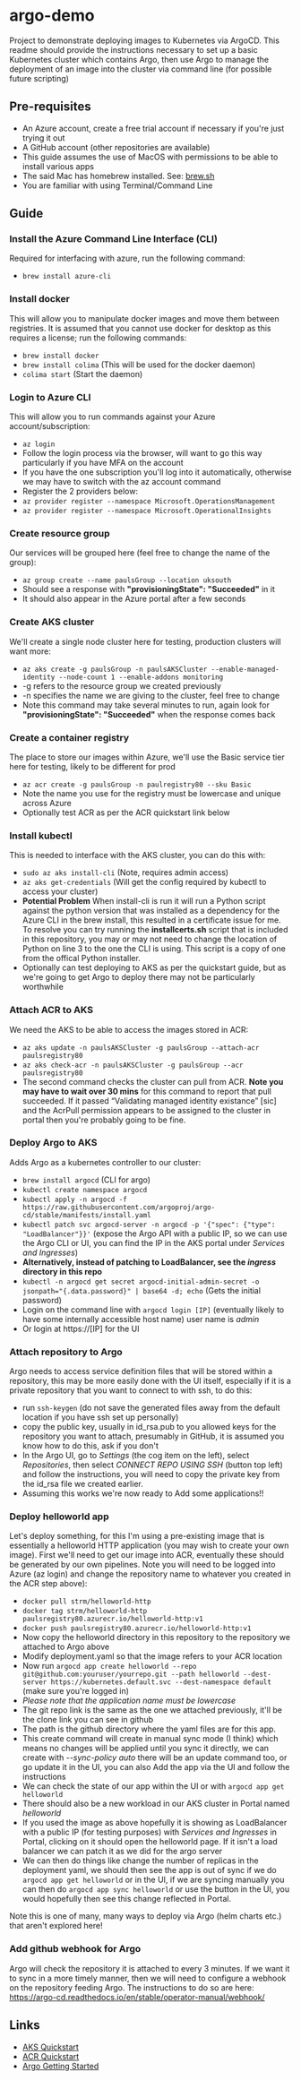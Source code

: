 # argo-demo
Project to demonstrate deploying images to Kubernetes via ArgoCD. This readme should provide the instructions necessary to set up a basic Kubernetes cluster which contains Argo, then use Argo to manage the deployment of an image into the cluster via command line (for possible future scripting)

## Pre-requisites
- An Azure account, create a free trial account if necessary if you're just trying it out
- A GitHub account (other repositories are available)
- This guide assumes the use of MacOS with permissions to be able to install various apps
- The said Mac has homebrew installed. See: [brew.sh](https://brew.sh)
- You are familiar with using Terminal/Command Line

## Guide
### Install the Azure Command Line Interface (CLI)
Required for interfacing with azure, run the following command:
- `brew install azure-cli`

### Install docker
This will allow you to manipulate docker images and move them between registries. It is assumed that you cannot use docker for desktop as this requires a license; run the following commands:
- `brew install docker`
- `brew install colima` (This will be used for the docker daemon)
- `colima start` (Start the daemon)

### Login to Azure CLI
This will allow you to run commands against your Azure account/subscription:
- `az login`
- Follow the login process via the browser, will want to go this way particularly if you have MFA on the account
- If you have the one subscription you'll log into it automatically, otherwise we may have to switch with the az account command
- Register the 2 providers below:
- `az provider register --namespace Microsoft.OperationsManagement`
- `az provider register --namespace Microsoft.OperationalInsights`

### Create resource group
Our services will be grouped here (feel free to change the name of the group):
- `az group create --name paulsGroup --location uksouth`
- Should see a response with **"provisioningState": "Succeeded"** in it
- It should also appear in the Azure portal after a few seconds

### Create AKS cluster
We'll create a single node cluster here for testing, production clusters will want more:
- `az aks create -g paulsGroup -n paulsAKSCluster --enable-managed-identity --node-count 1 --enable-addons monitoring`
- -g refers to the resource group we created previously
- -n specifies the name we are giving to the cluster, feel free to change
- Note this command may take several minutes to run, again look for **"provisioningState": "Succeeded"** when the response comes back

### Create a container registry
The place to store our images within Azure, we'll use the Basic service tier here for testing, likely to be different for prod
- `az acr create -g paulsGroup -n paulregistry80 --sku Basic`
- Note the name you use for the registry must be lowercase and unique across Azure
- Optionally test ACR as per the ACR quickstart link below

### Install kubectl
This is needed to interface with the AKS cluster, you can do this with:
- `sudo az aks install-cli` (Note, requires admin access)
- `az aks get-credentials` (Will get the config required by kubectl to access your cluster)
- **Potential Problem** When install-cli is run it will run a Python script against the python version that was installed as a dependency for the Azure CLI in the brew install, this resulted in a certificate issue for me. To resolve you can try running the **installcerts.sh** script that is included in this repository, you may or may not need to change the location of Python on line 3 to the one the CLI is using. This script is a copy of one from the offical Python installer.
- Optionally can test deploying to AKS as per the quickstart guide, but as we're going to get Argo to deploy there may not be particularly worthwhile

### Attach ACR to AKS
We need the AKS to be able to access the images stored in ACR:
- `az aks update -n paulsAKSCluster -g paulsGroup --attach-acr paulsregistry80`
- `az aks check-acr -n paulsAKSCluster -g paulsGroup --acr paulsregistry80`
- The second command checks the cluster can pull from ACR. **Note you may have to wait over 30 mins** for this command to report that pull succeeded. If it passed “Validating managed identity existance” [sic] and the AcrPull permission appears to be assigned to the cluster in portal then you're probably going to be fine.

### Deploy Argo to AKS
Adds Argo as a kubernetes controller to our cluster:
- `brew install argocd` (CLI for argo)
- `kubectl create namespace argocd`
- `kubectl apply -n argocd -f https://raw.githubusercontent.com/argoproj/argo-cd/stable/manifests/install.yaml`
- `kubectl patch svc argocd-server -n argocd -p '{"spec": {"type": "LoadBalancer"}}'` (expose the Argo API with a public IP, so we can use the Argo CLI or UI, you can find the IP in the AKS portal under *Services and Ingresses*)
- **Alternatively, instead of patching to LoadBalancer, see the *ingress* directory in this repo**
- `kubectl -n argocd get secret argocd-initial-admin-secret -o jsonpath="{.data.password}" | base64 -d; echo` (Gets the initial password)
- Login on the command line with `argocd login [IP]` (eventually likely to have some internally accessible host name) user name is *admin*
- Or login at https://[IP] for the UI

### Attach repository to Argo
Argo needs to access service definition files that will be stored within a repository, this may be more easily done with the UI itself, especially if it is a private repository that you want to connect to with ssh, to do this:
- run `ssh-keygen` (do not save the generated files away from the default location if you have ssh set up personally)
- copy the public key, usually in id_rsa.pub to you allowed keys for the repository you want to attach, presumably in GitHub, it is assumed you know how to do this, ask if you don't
- In the Argo UI, go to *Settings* (the cog item on the left), select *Repositories*, then select *CONNECT REPO USING SSH* (button top left) and follow the instructions, you will need to copy the private key from the id_rsa file we created earlier.
- Assuming this works we're now ready to Add some applications!!

### Deploy helloworld app
Let's deploy something, for this I'm using a pre-existing image that is essentially a helloworld HTTP application (you may wish to create your own image). First we'll need to get our image into ACR, eventually these should be generated by our own pipelines. Note you will need to be logged into Azure (az login) and change the repository name to whatever you created in the ACR step above):
- `docker pull strm/helloworld-http`
- `docker tag strm/helloworld-http paulsregistry80.azurecr.io/helloworld-http:v1`
- `docker push paulsregistry80.azurecr.io/helloworld-http:v1`
- Now copy the helloworld directory in this repository to the repository we attached to Argo above
- Modify deployment.yaml so that the image refers to your ACR location
- Now run `argocd app create helloworld --repo git@github.com:youruser/yourrepo.git --path helloworld --dest-server https://kubernetes.default.svc --dest-namespace default` (make sure you're logged in)
- *Please note that the application name must be lowercase*
- The git repo link is the same as the one we attached previously, it'll be the clone link you can see in github
- The path is the github directory where the yaml files are for this app.
- This create command will create in manual sync mode (I think) which means no changes will be applied until you sync it directly, we can create with *--sync-policy auto* there will be an update command too, or go update it in the UI, you can also Add the app via the UI and follow the instructions
- We can check the state of our app within the UI or with `argocd app get helloworld`
- There should also be a new workload in our AKS cluster in Portal named *helloworld*
- If you used the image as above hopefully it is showing as LoadBalancer with a public IP (for testing purposes) with *Services and Ingresses* in Portal, clicking on it should open the helloworld page. If it isn't a load balancer we can patch it as we did for the argo server
- We can then do things like change the number of replicas in the deployment yaml, we should then see the app is out of sync if we do `argocd app get helloworld` or in the UI, if we are syncing manually you can then do `argocd app sync helloworld` or use the button in the UI, you would hopefully then see this change reflected in Portal.

Note this is one of many, many ways to deploy via Argo (helm charts etc.) that aren't explored here!

### Add github webhook for Argo
Argo will check the repository it is attached to every 3 minutes. If we want it to sync in a more timely manner, then we will need to configure a webhook on the repository feeding Argo. The instructions to do so are here: https://argo-cd.readthedocs.io/en/stable/operator-manual/webhook/

## Links
- [AKS Quickstart](https://docs.microsoft.com/en-us/azure/aks/learn/quick-kubernetes-deploy-cli)
- [ACR Quickstart](https://docs.microsoft.com/en-us/azure/container-registry/container-registry-get-started-azure-cli)
- [Argo Getting Started](https://argo-cd.readthedocs.io/en/stable/getting_started/)
